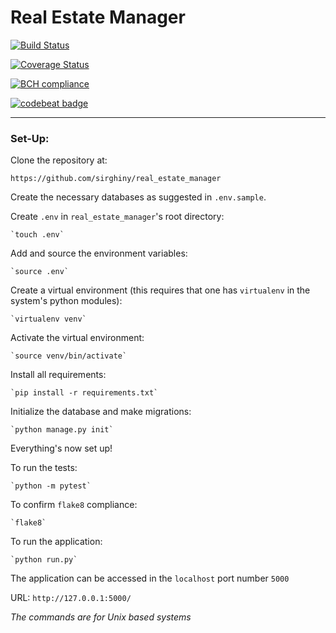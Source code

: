 # Real Estate Manager

[![Build Status](https://travis-ci.org/sirghiny/real_estate_manager.svg?branch=develop)](https://travis-ci.org/sirghiny/real_estate_manager)

[![Coverage Status](https://coveralls.io/repos/github/sirghiny/real_estate_manager/badge.svg?branch=create-more-views)](https://coveralls.io/github/sirghiny/real_estate_manager?branch=create-more-views)

[![BCH compliance](https://bettercodehub.com/edge/badge/sirghiny/real_estate_manager?branch=develop)](https://bettercodehub.com/)

[![codebeat badge](https://codebeat.co/badges/1298edeb-8a19-416b-8a85-7a4c48b1a6e1)](https://codebeat.co/projects/github-com-sirghiny-real_estate_manager-develop)

***

### Set-Up:

Clone the repository at:

	https://github.com/sirghiny/real_estate_manager

Create the necessary databases as suggested in `.env.sample`.

Create `.env` in `real_estate_manager`'s root directory:

	`touch .env`

Add and source the environment variables:

	`source .env`

Create a virtual environment (this requires that one has `virtualenv` in the system's python modules):

	`virtualenv venv`

Activate the virtual environment:

	`source venv/bin/activate`

Install all requirements:

	`pip install -r requirements.txt`

Initialize the database and make migrations:

	`python manage.py init`

Everything's now set up!

To run the tests:

	`python -m pytest`

To confirm `flake8` compliance:

	`flake8`

To run the application:

	`python run.py`

The application can be accessed in the `localhost` port number `5000`

URL:
	`http://127.0.0.1:5000/`

*The commands are for Unix based systems*
